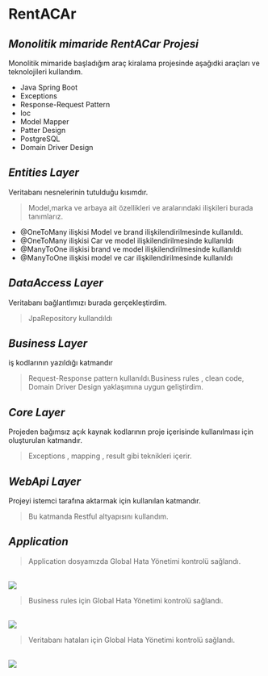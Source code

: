 # RentACAr
## _Monolitik mimaride RentACar Projesi_


Monolitik mimaride başladığım araç kiralama projesinde aşağıdki araçları ve teknolojileri kullandım.

- Java Spring Boot
- Exceptions
- Response-Request Pattern
- Ioc
- Model Mapper 
- Patter Design
- PostgreSQL
- Domain Driver Design

## _Entities Layer_
Veritabanı nesnelerinin tutulduğu kısımdır.

> Model,marka ve arbaya ait özellikleri  ve 
> aralarındaki ilişkileri burada tanımlarız.
>


- @OneToMany ilişkisi Model ve brand ilişkilendirilmesinde kullanıldı. 
- @OneToMany ilişkisi Car ve  model ilişkilendirilmesinde kullanıldı
- @ManyToOne ilişkisi brand ve model ilişkilendirilmesinde kullanıldı
- @ManyToOne ilişkisi model ve car ilişkilendirilmesinde kullanıldı 

## _DataAccess Layer_
Veritabanı bağlantlımızı burada gerçekleştirdim.
> JpaRepository kullandıldı

## _Business Layer_
iş kodlarının yazıldığı katmandır 
>Request-Response pattern kullanıldı.Business rules , clean code, Domain Driver Design yaklaşımına uygun geliştirdim.

## _Core Layer_ 
Projeden bağımsız açık kaynak kodlarının proje içerisinde kullanılması için oluşturulan katmandır.

>Exceptions , mapping , result gibi teknikleri içerir.

## _WebApi Layer_ 
Projeyi istemci tarafına aktarmak için kullanılan katmandır.

>Bu katmanda Restful altyapısını kullandım. 


## _Application_ 

> Application dosyamızda Global Hata Yönetimi kontrolü sağlandı.
</br>
<img src= "https://github.com/berna-ozgen/rentACarProject/blob/main/src/main/java/kodlamaio/com/rentACar/ValidationException.jpg " />
</br>

> Business rules için Global Hata Yönetimi kontrolü sağlandı.
</br>
<img src= "https://github.com/berna-ozgen/rentACarProject/blob/main/src/main/java/kodlamaio/com/rentACar/BusinessExceptions.jpg" />
</br>

> Veritabanı hataları için Global Hata Yönetimi kontrolü sağlandı.
</br>
<img src= "https://github.com/berna-ozgen/rentACarProject/blob/main/src/main/java/kodlamaio/com/rentACar/DataException.jpg " />



